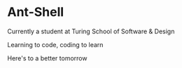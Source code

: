 # Ant-Shell

Currently a student at Turing School of Software & Design

Learning to code, coding to learn

Here's to a better tomorrow
